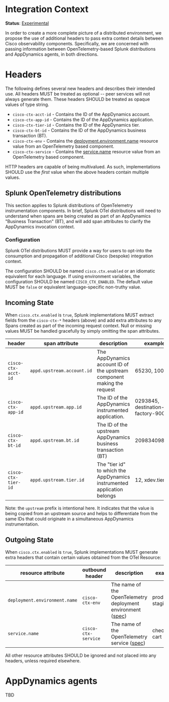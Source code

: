 <!-- markdownlint-configure-file 
{ 
  "MD013": { 
    "tables": false 
  } 
}
-->

# Integration Context

**Status**: [Experimental](../README.md#versioning-and-status-of-the-specification)

In order to create a more complete picture of a distributed environment, we
propose the use of additional headers to pass extra context details between
Cisco observability components. Specifically, we are concerned with passing
information between OpenTelemetry-based Splunk distributions and AppDynamics
agents, in both directions.

# Headers

The following defines several new headers and describes their intended use.
All headers MUST be treated as optional -- peer services will not always
generate them. These headers SHOULD be treated as opaque values of type
string.

* `cisco-ctx-acct-id` - Contains the ID of the AppDynamics account.
* `cisco-ctx-app-id` - Contains the ID of the AppDynamics application.
* `cisco-ctx-tier-id` - Contains the ID of the AppDynamics tier.
* `cisco-ctx-bt-id` - Contains the ID of the AppDynamics business transaction (BT).
* `cisco-ctx-env` - Contains
  the [deployment.environment.name](https://opentelemetry.io/docs/specs/semconv/attributes-registry/deployment/)
  resource value from an OpenTelemetry based component.
* `cisco-ctx-service` - Contains the [service.name](https://opentelemetry.io/docs/specs/semconv/resource/#service)
  resource value from an OpenTelemetry based component.

HTTP headers are capable of being multivalued. As such, implementations
SHOULD use the _first_ value when the above headers contain multiple values.

## Splunk OpenTelemetry distributions

This section applies to Splunk distributions of OpenTelemetry instrumentation
components. In brief, Splunk OTel distributions will need to understand when
spans are being created as part of an AppDynamics "Business Transaction" (BT),
and will add span attributes to clarify the AppDynamics invocation context.

### Configuration

Splunk OTel distributions MUST provide a way for users to opt-into the
consumption and propagation of additional Cisco (bespoke) integration context.

The configuration SHOULD be named `cisco.ctx.enabled` or an idiomatic
equivalent for each language. If using environment variables, the
configuration SHOULD be named `CISCO_CTX_ENABLED`. The default value
MUST be `false` or equivalent language-specific non-truthy value.

## Incoming State

When `cisco.ctx.enabled` is `true`, Splunk implementations MUST
extract fields from the `cisco-ctx-*` headers (above) and add extra
attributes to any Spans created as part of the incoming request context.
Null or missing values MUST be handled gracefully by simply
omitting the span attributes.

| header              | span attribute             | description                                                             | example                           |
|---------------------|----------------------------|-------------------------------------------------------------------------|-----------------------------------|
| `cisco-ctx-acct-id` | `appd.upstream.account.id` | The AppDynamics account ID of the upstream component making the request | 65230, 10018b                     |
| `cisco-ctx-app-id`  | `appd.upstream.app.id`     | The ID of the AppDynamics instrumented application.                     | 0293845, destination-factory-9000 |
| `cisco-ctx-bt-id`   | `appd.upstream.bt.id`      | The ID of the upstream AppDynamics business transaction (BT)            | 209834098273                      |
| `cisco-ctx-tier-id` | `appd.upstream.tier.id`    | The "tier id" to which the AppDynamics instrumented application belongs | 12, xdev.tier9                    |

Note: the `upstream` prefix is intentional here. It indicates that the value
is being copied from an upstream source and helps to differentiate from the
same IDs that could originate in a simultaneous AppDynamics instrumentation.

## Outgoing State

When `cisco.ctx.enabled` is `true`, Splunk implementations MUST
generate extra headers that contain certain values obtained from the
OTel Resource:

| resource attribute            | outbound header     | description                                                                                                                                                                                                                            | example             |
|-------------------------------|---------------------|----------------------------------------------------------------------------------------------------------------------------------------------------------------------------------------------------------------------------------------|---------------------|
| `deployment.environment.name` | `cisco-ctx-env`     | The name of the OpenTelemetry deployment environment ([spec](https://github.com/open-telemetry/semantic-conventions/blob/4f77620fe731c10d40f7d50c543d4e5c73a46ebf/docs/attributes-registry/deployment.md#deployment-environment-name)) | production, staging |
| `service.name`                | `cisco-ctx-service` | The name of the OpenTelemetry service ([spec](https://github.com/open-telemetry/semantic-conventions/blob/4f77620fe731c10d40f7d50c543d4e5c73a46ebf/docs/attributes-registry/service.md#service-name))                                  | checkout, cart      |

All other resource attributes SHOULD be ignored and not placed into
any headers, unless required elsewhere.

# AppDynamics agents

TBD
